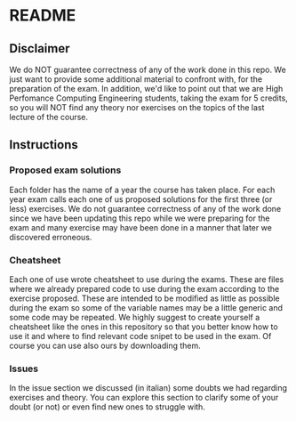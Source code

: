 # README
## Disclaimer
We do NOT guarantee correctness of any of the work done in this repo. We just want to provide some additional material to confront with, for the preparation of the exam.
In addition, we'd like to point out that we are High Perfomance Computing Engineering students, taking the exam for 5 credits, so you will NOT find any theory nor exercises on the topics of the last lecture of the course.

## Instructions
### Proposed exam solutions
Each folder has the name of a year the course has taken place.
For each year exam calls each one of us proposed solutions for the first three (or less) exercises.
We do not guarantee correctness of any of the work done since we have been updating this repo while we were preparing for the exam and many exercise may have been done in a manner that later we discovered erroneous.

### Cheatsheet
Each one of use wrote cheatsheet to use during the exams. These are files where we already prepared code to use during the exam according to the exercise proposed. These are intended to be modified as little as possible during the exam so some of the variable names may be a little generic and some code may be repeated.
We highly suggest to create yourself a cheatsheet like the ones in this repository so that you better know how to use it and where to find relevant code snipet to be used in the exam. Of course you can use also ours by downloading them.

### Issues
In the issue section we discussed (in italian) some doubts we had regarding exercises and theory. You can explore this section to clarify some of your doubt (or not) or even find new ones to struggle with.
